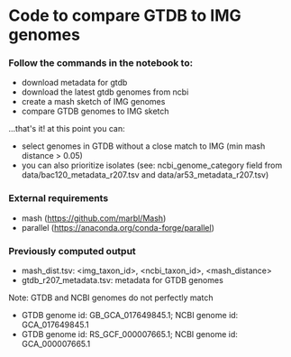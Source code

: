 # Code to compare GTDB to IMG genomes

### Follow the commands in the notebook to:  

- download metadata for gtdb  
- download the latest gtdb genomes from ncbi 
- create a mash sketch of IMG genomes
- compare GTDB genomes to IMG sketch 

...that's it! at this point you can:

- select genomes in GTDB without a close match to IMG (min mash distance > 0.05)
- you can also prioritize isolates (see: ncbi_genome_category field from data/bac120_metadata_r207.tsv and data/ar53_metadata_r207.tsv)

### External requirements

- mash (https://github.com/marbl/Mash)
- parallel (https://anaconda.org/conda-forge/parallel)


### Previously computed output

- mash_dist.tsv: <img_taxon_id>, <ncbi_taxon_id>, <mash_distance>
- gtdb_r207_metadata.tsv: metadata for GTDB genomes

Note: GTDB and NCBI genomes do not perfectly match

- GTDB genome id: GB_GCA_017649845.1; NCBI genome id: GCA_017649845.1
- GTDB genome id: RS_GCF_000007665.1; NCBI genome id: GCA_000007665.1 
